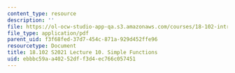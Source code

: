 ```yaml
---
content_type: resource
description: ''
file: https://ol-ocw-studio-app-qa.s3.amazonaws.com/courses/18-102-introduction-to-functional-analysis-spring-2021/ebbbc59aa40252dff3d4ec766c057451_MIT18_102s21_lec10.pdf
file_type: application/pdf
parent_uid: f3f68fed-37d7-454c-871a-929d452ffe96
resourcetype: Document
title: 18.102 S2021 Lecture 10. Simple Functions
uid: ebbbc59a-a402-52df-f3d4-ec766c057451
---
```

